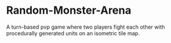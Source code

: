 # Random-Monster-Arena
A turn-based pvp game where two players fight each other with procedurally generated units on an isometric tile map.
